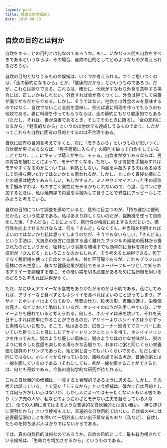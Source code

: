 ```yaml
---
layout: post
title: 理論自炊学概論②
date: 2016-08-20
---
```





## 自炊の目的とは何か

自炊をすることの目的とは何なのであろうか。もし、いかなる人間も自炊をすべきであるというならば、その場合、自炊の目的としてどのようなものが考えられるだろうか。

自炊の目的となりうるものの候補は、いくつか考えられる。すぐに思いつくのは、「金の節約になるから」とか、「健康的だから」とかいうものであろう。だが、これらは誤りである。これらは、確かに、他炊がすなわち外食を意味する場合には、正しいかもしれない。外食すれば金が高くつくし、外食は得てして栄養が偏りがちだからである。しかし、そうではない。他炊とは外食のみを意味するのではなく、自炊でないこと全般を意味し、例えば妻に料理を作ってもらうのも他炊である。妻に料理を作ってもらうならば、金の節約にもなり健康的でもある（ただし、それは、妻が良妻であるとき、そしてそのときに限る）。「金の節約になるから」「健康的だから」というのは他炊でも達成しうるものであり、したがってこれらを自炊に固有の目的とするのは不合理である。

自炊に固有の目的を考えてゆくと、次に「モテるから」というものが思いつく。自炊者が男であるならば、「男子厨房に入らず」の原則を破って自炊をしていることとなり、ここにギャップ萌えが生じ、モテる。自炊者が女であるならば、男の胃袋を摑むことによって、モテやすくなる。ただし、なぜ胃袋を手摑みすればモテやすくなるのかについては、判然としない。内蔵を手摑みするのはぬるぬるして気持ち悪いだけではないかとも思われるが、しかし、とにかく胃袋を摑むことの効果は絶大であるらしい。もしかすると、ミノやセンマイといった牛の部位を手摑みすれば、ものすごく異性にモテるかもしれないので、今度、合コンに参加するときは、私は焼肉屋で内蔵を手摑みして食うことで異性にアッピールしてみようと考えている。

自炊の目的について調査を進めていると、意外に目立つのが、「持ち運びに便利だから」という意見である。私はあまり詳しくないのだが、裁断機を使って自炊をした後、「きんどる」ことによって、携行性が格段に向上するのだという。携行性を向上させるだけならば、何も「きんど」らなくても、弁当箱を利用すればよいのではないかと私は思ってしまうのだが、そうでもないらしい。「きんどる」という手法は、大海原の彼方に位置する遠く離れたブラジルの奥地の密林から齎されたのだというから、密林という劣悪な環境下でも効率的に食料を携行できる技術が「きんどる」ということなのかもしれず、そう考えると納得できる。包丁でなく裁断機を使って自炊をする点も、甚だ不可解であるが、これもブラジルの密林にのみ生息し、様々な健康効果が期待できるスーパーフルーツとして知られるアサイーを調理する際に、その硬い実を切る必要があるために裁断機を用いるのだろうと考えれば納得がゆく。

ただ、なにゆえアサイーなる食物をありがたがるのかは不明である。私にしてみれば、アサイーなど食べずともホシイイを食べればよいのにと思ってしまう。アサイーとホシイイはよく似ており、発音の仕方、粒状の形、表面の硬さ、栄養価の高さ、などにおいて酷似しているが、ホシイイのほうが入手しやすい分、アサイーよりも優れていると考えられる。何しろ、ホシイイは米を炊いて、それを天日干しすれば簡単に作ることができるのだ。アサイーよりホシイイのほうがずっと素晴らしいと思う。そこで、私はある日、試食コーナー目当てでスーパーに赴いていた折りにふと目にしたアサイードリンクにヒントを得て、ホシイイドリンクを作ってみた。粥のような優しい風味に、粥のようなほのかな甘味がし、粥のように粒々した食感を楽しめる滑らかな舌触りで、おまけに粥と同じくらい栄養価も抜群のドリンクであった。殆ど粥と言ってもいいくらいである。ただし全く同じではない。ホシイイから作っている分、風味の点で劣る点が、普通の粥とは一線を画しているのである（それにしても、点が一線を画することができるとは、何とも奇妙である。今後の幾何学的な研究が待たれる）。

これら自炊目的の候補は、一見すると合理的であるように思える。しかし、その考えは誤っている。上で見た「モテるから」という候補は、確かに自炊目的としては何らおかしい点はないが、しかし人によってはモテたくない人もいる筈であり（リア充の人や、私などのようにわざとモテない工夫を凝らしている人など）、全ての人類に当てはまるような普遍的な自炊目的とは言い難い。「持ち運びに便利だから」という候補もまた、普遍的な自炊目的ではない。自炊者の中には必要最低限のことを除いて一切外出しない出不精な者もおり（私など）、自炊したものを持ち運ぶ人ばかりではないからである。

では、真の自炊目的は何なのであろうか。自炊の目的として、最も有力視されている候補は、「生命力を増加させるから」というものである。
